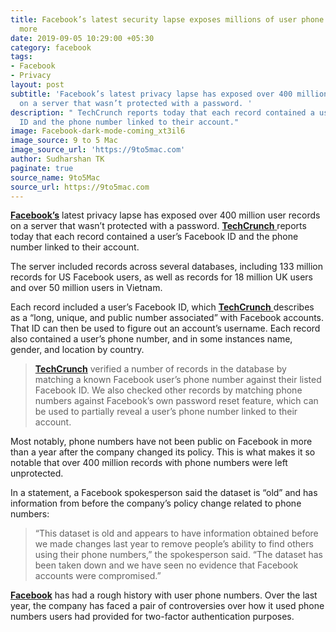 ```yaml
---
title: Facebook’s latest security lapse exposes millions of user phone numbers and
  more
date: 2019-09-05 10:29:00 +05:30
category: facebook
tags:
- Facebook
- Privacy
layout: post
subtitle: 'Facebook’s latest privacy lapse has exposed over 400 million user records
  on a server that wasn’t protected with a password. '
description: " TechCrunch reports today that each record contained a user’s Facebook
  ID and the phone number linked to their account."
image: Facebook-dark-mode-coming_xt3il6
image_source: 9 to 5 Mac
image_source_url: 'https://9to5mac.com'
author: Sudharshan TK
paginate: true
source_name: 9to5Mac
source_url: https://9to5mac.com
---
```


[**Facebook’s**](https://facebook.com) latest privacy lapse has exposed over 400 million user records on a server that wasn’t protected with a password. [**TechCrunch** ](https://techcrunch.com)reports today that each record contained a user’s Facebook ID and the phone number linked to their account.

The server included records across several databases, including 133 million records for US Facebook users, as well as records for 18 million UK users and over 50 million users in Vietnam.

Each record included a user’s Facebook ID, which [**TechCrunch** ](https://techcrunch.com)describes as a “long, unique, and public number associated” with Facebook accounts. That ID can then be used to figure out an account’s username. Each record also contained a user’s phone number, and in some instances name, gender, and location by country.

> [**TechCrunch**](https://techcrunch.com) verified a number of records in the database by matching a known Facebook user’s phone number against their listed Facebook ID. We also checked other records by matching phone numbers against Facebook’s own password reset feature, which can be used to partially reveal a user’s phone number linked to their account.

Most notably, phone numbers have not been public on Facebook in more than a year after the company changed its policy. This is what makes it so notable that over 400 million records with phone numbers were left unprotected.

In a statement, a Facebook spokesperson said the dataset is “old” and has information from before the company’s policy change related to phone numbers:

> “This dataset is old and appears to have information obtained before we made changes last year to remove people’s ability to find others using their phone numbers,” the spokesperson said. “The dataset has been taken down and we have seen no evidence that Facebook accounts were compromised.”

[**Facebook**](https://facebook.com) has had a rough history with user phone numbers. Over the last year, the company has faced a pair of controversies over how it used phone numbers users had provided for two-factor authentication purposes.
